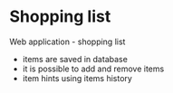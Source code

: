 # Shopping list
Web application - shopping list

- items are saved in database
- it is possible to add and remove items
- item hints using items history
